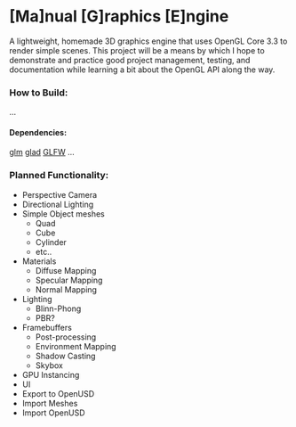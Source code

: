 # \[Ma\]nual \[G\]raphics \[E\]ngine
A lightweight, homemade 3D graphics engine that uses OpenGL Core 3.3 to render
simple scenes.
This project will be a means by which I hope to demonstrate and practice good
project management, testing, and documentation while learning a bit about the 
OpenGL API along the way.

### How to Build:
...

#### Dependencies:
[glm](https://github.com/g-truc/glm)
[glad](https://glad.dav1d.de/)
[GLFW](https://www.glfw.org/)
...


### Planned Functionality:
- Perspective Camera
- Directional Lighting
- Simple Object meshes
  - Quad
  - Cube
  - Cylinder
  - etc..
- Materials
  - Diffuse Mapping
  - Specular Mapping
  - Normal Mapping
- Lighting
  - Blinn-Phong
  - PBR?
- Framebuffers
  - Post-processing
  - Environment Mapping
  - Shadow Casting
  - Skybox
- GPU Instancing
- UI
- Export to OpenUSD
- Import Meshes
- Import OpenUSD


